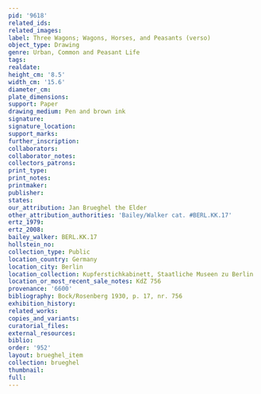 ```yaml
---
pid: '9618'
related_ids: 
related_images: 
label: Three Wagons; Wagons, Horses, and Peasants (verso)
object_type: Drawing
genre: Urban, Common and Peasant Life
tags: 
realdate: 
height_cm: '8.5'
width_cm: '15.6'
diameter_cm: 
plate_dimensions: 
support: Paper
drawing_medium: Pen and brown ink
signature: 
signature_location: 
support_marks: 
further_inscription: 
collaborators: 
collaborator_notes: 
collectors_patrons: 
print_type: 
print_notes: 
printmaker: 
publisher: 
states: 
our_attribution: Jan Brueghel the Elder
other_attribution_authorities: 'Bailey/Walker cat. #BERL.KK.17'
ertz_1979: 
ertz_2008: 
bailey_walker: BERL.KK.17
hollstein_no: 
collection_type: Public
location_country: Germany
location_city: Berlin
location_collection: Kupferstichkabinett, Staatliche Museen zu Berlin
location_or_most_recent_sale_notes: KdZ 756
provenance: '6600'
bibliography: Bock/Rosenberg 1930, p. 17, nr. 756
exhibition_history: 
related_works: 
copies_and_variants: 
curatorial_files: 
external_resources: 
biblio: 
order: '952'
layout: brueghel_item
collection: brueghel
thumbnail: 
full: 
---
```

